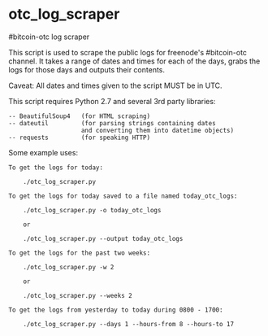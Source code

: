 otc_log_scraper
===============

#bitcoin-otc log scraper

This script is used to scrape the public logs for freenode's #bitcoin-otc
channel.  It takes a range of dates and times for each of the days, grabs the
logs for those days and outputs their contents.

Caveat: All dates and times given to the script MUST be in UTC.

This script requires Python 2.7 and several 3rd party libraries:

    -- BeautifulSoup4   (for HTML scraping)
    -- dateutil         (for parsing strings containing dates
                        and converting them into datetime objects)
    -- requests         (for speaking HTTP)

Some example uses:

    To get the logs for today:

        ./otc_log_scraper.py

    To get the logs for today saved to a file named today_otc_logs:

        ./otc_log_scraper.py -o today_otc_logs

        or

        ./otc_log_scraper.py --output today_otc_logs

    To get the logs for the past two weeks:

        ./otc_log_scraper.py -w 2

        or

        ./otc_log_scraper.py --weeks 2

    To get the logs from yesterday to today during 0800 - 1700:

        ./otc_log_scraper.py --days 1 --hours-from 8 --hours-to 17

